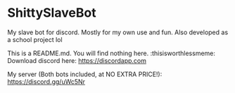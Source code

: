 # ShittySlaveBot
My slave bot for discord. Mostly for my own use and fun. Also developed as a school project lol

This is a  README.md. You will find nothing here. :thisisworthlessmeme:
Download discord here: https://discordapp.com

My server (Both bots included, at NO EXTRA PRICE!):
https://discord.gg/uWc5Nr
